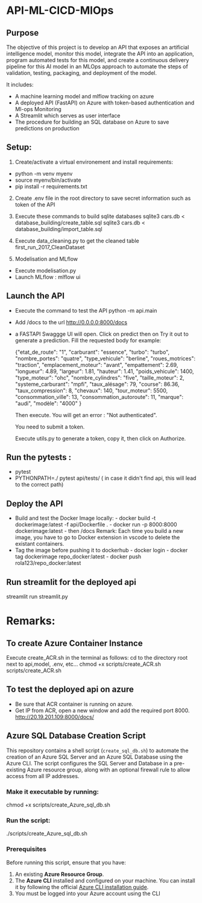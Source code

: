# API-ML-CICD-MlOps
## Purpose
The objective of this project is to develop an API that exposes an artificial intelligence model, monitor this model, integrate the API into an application, program automated tests for this model, and create a continuous delivery pipeline for this AI model in an MLOps approach to automate the steps of validation, testing, packaging, and deployment of the model.

It includes:

  - A machine learning model and mlflow tracking on azure
  - A deployed API (FastAPI) on Azure with token-based authentication and Ml-ops Monitoring 
  - A Streamlit which serves as user interface
  - The procedure for building an SQL database on Azure to save predictions on production

## Setup:
1. Create/activate a virtual environement and install requirements:
  - python -m venv myenv
  - source myenv/bin/activate
  - pip install -r requirements.txt
2. Create .env file in the root directory to save secret information such as token of the API

3. Execute these commands to build sqlite databases
    sqlite3 cars.db < database_building/create_table.sql
    sqlite3 cars.db  < database_building/import_table.sql
4. Execute data_cleaning.py to get the cleaned table first_run_2017_CleanDataset

5. Modelisation and MLflow
  - Execute modelisation.py 
  - Launch MLflow : mlflow ui


## Launch the API
  - Execute the command to test the API 
      python -m api.main
  - Add /docs to the url
      http://0.0.0.0:8000/docs
  - a FASTAPI Swaggge UI will open. Click on predict then on Try it out to generate a prediction. Fill the requested body for example:

    {"etat_de_route": "1",
    "carburant": "essence",
    "turbo": "turbo",
    "nombre_portes": "quatre",
    "type_vehicule": "berline",
    "roues_motrices": "traction",
    "emplacement_moteur": "avant",
    "empattement": 2.69,
    "longueur": 4.89,
    "largeur": 1.81,
    "hauteur": 1.41,
    "poids_vehicule": 1400,
    "type_moteur": "ohc",
    "nombre_cylindres": "five",
    "taille_moteur": 2,
    "systeme_carburant": "mpfi",
    "taux_alésage": 79,
    "course": 86.36,
    "taux_compression": 8,
    "chevaux": 140,
    "tour_moteur": 5500,
    "consommation_ville": 13,
    "consommation_autoroute": 11,
    "marque": "audi",
    "modèle": "4000"
    }

    Then execute. You will get an error : "Not authenticated". 
    
    You need to submit a token.

    Execute utils.py to generate a token, copy it, then click on Authorize.

## Run the pytests : 
  - pytest
  - PYTHONPATH=./ pytest api/tests/           ( in case it didn't find api, this will lead to the correct path)

## Deploy the API
  - Build and test the Docker Image locally: 
          - docker build -t dockerimage:latest -f api/Dockerfile .
          - docker run -p 8000:8000 dockerimage:latest
          - then /docs
          Remark: Each time you build a new image, you have to go to Docker extension in vscode to delete the existant containers.
  - Tag the image before pushing it to dockerhub
          - docker login
          - docker tag dockerimage repo_docker:latest
          - docker push rola123/repo_docker:latest

## Run streamlit for the deployed api
streamlit run streamlit.py

# Remarks:
## To create Azure Container Instance
Execute create_ACR.sh in the terminal as follows:
    cd to the directory root next to api,model, .env, etc...
    chmod +x scripts/create_ACR.sh
    scripts/create_ACR.sh

## To test the deployed api on azure
- Be sure that ACR container is running on azure.
- Get IP from ACR, open a new window and add the required port 8000.
     http://20.19.201.109:8000/docs/


## Azure SQL Database Creation Script

This repository contains a shell script (`create_sql_db.sh`) to automate the creation of an Azure SQL Server and an Azure SQL Database using the Azure CLI. The script configures the SQL Server and Database in a pre-existing Azure resource group, along with an optional firewall rule to allow access from all IP addresses.
### Make it executable by running:     
  chmod +x scripts/create_Azure_sql_db.sh
### Run the script:                   
  ./scripts/create_Azure_sql_db.sh

### Prerequisites

Before running this script, ensure that you have:

1. An existing **Azure Resource Group**.
2. The **Azure CLI** installed and configured on your machine. You can install it by following the official [Azure CLI installation guide](https://docs.microsoft.com/en-us/cli/azure/install-azure-cli).
3. You must be logged into your Azure account using the CLI


